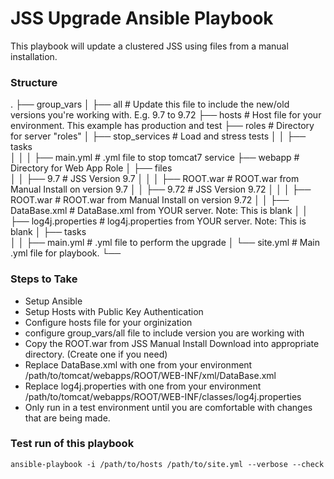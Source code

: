 JSS Upgrade Ansible Playbook
============================

This playbook will update a clustered JSS using files from a manual installation.

### Structure
.
├── group_vars
│   ├── all	          		# Update this file to include the new/old versions you're working with. E.g. 9.7 to 9.72
├── hosts				# Host file for your environment. This example has production and test
├── roles                   		# Directory for server "roles"
│   ├── stop_services       		# Load and stress tests
│	│   ├── tasks				
│	│	│   ├── main.yml    	# .yml file to stop tomcat7 service 
├── webapp       			# Directory for Web App Role
│   ├── files					
│	│   ├── 9.7	    		# JSS Version 9.7
│	│	│   ├── ROOT.war    	# ROOT.war from Manual Install on version 9.7
│	│   ├── 9.72   			# JSS Version 9.72
│	│	│   ├── ROOT.war        # ROOT.war from Manual Install on version 9.72 
│	│   ├── DataBase.xml    	# DataBase.xml from YOUR server. Note: This is blank
│	│   ├── log4j.properties  	# log4j.properties from YOUR server. Note: This is blank
│   ├── tasks		         	
│	│   ├── main.yml	    	# .yml file to perform the upgrade
│   └── site.yml    	     		# Main .yml file for playbook. 
└──

### Steps to Take
 - Setup Ansible
 - Setup Hosts with Public Key Authentication 
 - Configure hosts file for your orginization
 - configure group_vars/all file to include version you are working with
 - Copy the ROOT.war from JSS Manual Install Download into appropriate directory. (Create one if you need)
 - Replace DataBase.xml with one from your environment /path/to/tomcat/webapps/ROOT/WEB-INF/xml/DataBase.xml
 - Replace log4j.properties with one from your environment /path/to/tomcat/webapps/ROOT/WEB-INF/classes/log4j.properties
 - Only run in a test environment until you are comfortable with changes that are being made.
 
 ### Test run of this playbook
``` 
ansible-playbook -i /path/to/hosts /path/to/site.yml --verbose --check
```

